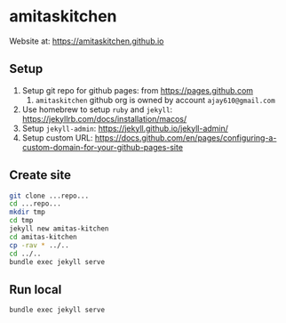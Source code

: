 # amitaskitchen

Website at: https://amitaskitchen.github.io

## Setup

1. Setup git repo for github pages: from https://pages.github.com
    1. `amitaskitchen` github org is owned by account `ajay610@gmail.com`
1. Use homebrew to setup `ruby` and `jekyll`: https://jekyllrb.com/docs/installation/macos/
1. Setup `jekyll-admin`: https://jekyll.github.io/jekyll-admin/
1. Setup custom URL: https://docs.github.com/en/pages/configuring-a-custom-domain-for-your-github-pages-site

## Create site
```bash
git clone ...repo...
cd ...repo...
mkdir tmp
cd tmp
jekyll new amitas-kitchen
cd amitas-kitchen
cp -rav * ../..
cd ../..
bundle exec jekyll serve
```

## Run local

```bash
bundle exec jekyll serve
```
